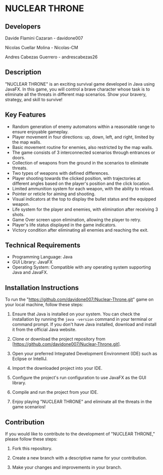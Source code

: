 # NUCLEAR THRONE

## Developers

Davide Flamini Cazaran - davidone007

Nicolas Cuellar Molina - Nicolas-CM

Andres Cabezas Guerrero -  andrescabezas26

## Description

"NUCLEAR THRONE" is an exciting survival game developed in Java using JavaFX. In this game, you will control a brave character whose task is to eliminate all the threats in different map scenarios. Show your bravery, strategy, and skill to survive!

## Key Features

- Random generation of enemy automatons within a reasonable range to ensure enjoyable gameplay.
- Player movement in four directions: up, down, left, and right, limited by the map walls.
- Basic movement routine for enemies, also restricted by the map walls.
- The game consists of 3 interconnected scenarios through entrances or doors.
- Collection of weapons from the ground in the scenarios to eliminate threats.
- Two types of weapons with defined differences.
- Player shooting towards the clicked position, with trajectories at different angles based on the player's position and the click location.
- Limited ammunition system for each weapon, with the ability to reload.
- Pointer or reticle for aiming and shooting.
- Visual indicators at the top to display the bullet status and the equipped weapon.
- Life system for the player and enemies, with elimination after receiving 3 shots.
- Game Over screen upon elimination, allowing the player to retry.
- Player's life status displayed in the game indicators.
- Victory condition after eliminating all enemies and reaching the exit.

## Technical Requirements

- Programming Language: Java
- GUI Library: JavaFX
- Operating System: Compatible with any operating system supporting Java and JavaFX.

## Installation Instructions

To run the "https://github.com/davidone007/Nuclear-Throne.git" game on your local machine, follow these steps:

1. Ensure that Java is installed on your system. You can check the installation by running the `java -version` command in your terminal or command prompt. If you don't have Java installed, download and install it from the official Java website.

2. Clone or download the project repository from [https://github.com/davidone007/Nuclear-Throne.git].

3. Open your preferred Integrated Development Environment (IDE) such as Eclipse or IntelliJ.

4. Import the downloaded project into your IDE.

5. Configure the project's run configuration to use JavaFX as the GUI library.

6. Compile and run the project from your IDE.

7. Enjoy playing "NUCLEAR THRONE" and eliminate all the threats in the game scenarios!

## Contribution

If you would like to contribute to the development of "NUCLEAR THRONE," please follow these steps:

1. Fork this repository.

2. Create a new branch with a descriptive name for your contribution.

3. Make your changes and improvements in your branch.
